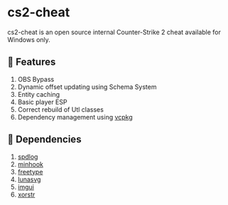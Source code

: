 # cs2-cheat

cs2-cheat is an open source internal Counter-Strike 2 cheat available for Windows only.

## :page_facing_up: Features
1. OBS Bypass
2. Dynamic offset updating using Schema System
3. Entity caching
4. Basic player ESP
5. Correct rebuild of Utl classes
6. Dependency management using [vcpkg](https://github.com/Microsoft/vcpkg)

## :telescope: Dependencies
1. [spdlog](https://github.com/gabime/spdlog) 
2. [minhook](https://github.com/TsudaKageyu/minhook)
3. [freetype](https://gitlab.freedesktop.org/freetype/freetype)
4. [lunasvg](https://github.com/sammycage/lunasvg)
5. [imgui](https://github.com/ocornut/imgui)
6. [xorstr](https://github.com/JustasMasiulis/xorstr)